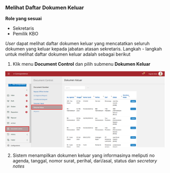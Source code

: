 ### **Melihat Daftar Dokumen Keluar**

**Role yang sesuai**

- Sekretaris
- Pemilik KBO

_User_ dapat melihat daftar dokumen keluar yang mencatatkan seluruh dokumen yang keluar kepada jabatan atasan sekretaris. Langkah - langkah untuk melihat daftar dokumen keluar adalah sebagai berikut

1. Klik menu **Document Control** dan pilih submenu **Dokumen Keluar**

![gambar](SC_AgendaKendali/AG02.png)

2. Sistem menampilkan dokumen keluar yang informasinya meliputi no agenda, tanggal, nomor surat, perihal, dari/asal, status dan _secretary notes_

